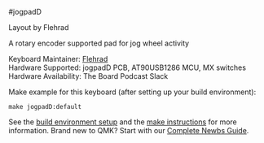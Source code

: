 #jogpadD

Layout by Flehrad

A rotary encoder supported pad for jog wheel activity

Keyboard Maintainer: [Flehrad](https://github.com/flehrad)  
Hardware Supported: jogpadD PCB, AT90USB1286 MCU, MX switches  
Hardware Availability: The Board Podcast Slack

Make example for this keyboard (after setting up your build environment):

    make jogpadD:default

See the [build environment setup](https://docs.qmk.fm/#/getting_started_build_tools) and the [make instructions](https://docs.qmk.fm/#/getting_started_make_guide) for more information. Brand new to QMK? Start with our [Complete Newbs Guide](https://docs.qmk.fm/#/newbs).
